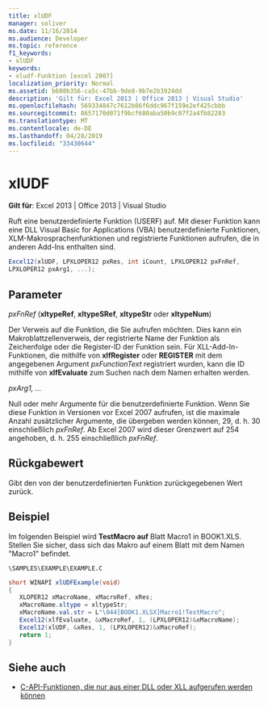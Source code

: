 ```yaml
---
title: xlUDF
manager: soliver
ms.date: 11/16/2014
ms.audience: Developer
ms.topic: reference
f1_keywords:
- xlUDF
keywords:
- xludf-Funktion [excel 2007]
localization_priority: Normal
ms.assetid: b608b356-ca5c-47bb-9de8-9b7e2b3924dd
description: 'Gilt für: Excel 2013 | Office 2013 | Visual Studio'
ms.openlocfilehash: 569334847c7612b86f6ddc967f159e2ef425cbbb
ms.sourcegitcommit: 8657170d071f9bcf680aba50b9c07f2a4fb82283
ms.translationtype: MT
ms.contentlocale: de-DE
ms.lasthandoff: 04/28/2019
ms.locfileid: "33430644"
---
```

# <a name="xludf"></a>xlUDF

**Gilt für**: Excel 2013 | Office 2013 | Visual Studio 
  
Ruft eine benutzerdefinierte Funktion (USERF) auf. Mit dieser Funktion kann eine DLL Visual Basic for Applications (VBA) benutzerdefinierte Funktionen, XLM-Makrosprachenfunktionen und registrierte Funktionen aufrufen, die in anderen Add-Ins enthalten sind.
  
```cs
Excel12(xlUDF, LPXLOPER12 pxRes, int iCount, LPXLOPER12 pxFnRef,
LPXLOPER12 pxArg1, ...);
```

## <a name="parameters"></a>Parameter

_pxFnRef_ (**xltypeRef**, **xltypeSRef**, **xltypeStr** oder **xltypeNum**)
  
Der Verweis auf die Funktion, die Sie aufrufen möchten. Dies kann ein Makroblattzellenverweis, der registrierte Name der Funktion als Zeichenfolge oder die Register-ID der Funktion sein. Für XLL-Add-In-Funktionen, die mithilfe von **xlfRegister** oder **REGISTER** mit dem angegebenen Argument  _pxFunctionText_ registriert wurden, kann die ID mithilfe von **xlfEvaluate** zum Suchen nach dem Namen erhalten werden. 
  
_pxArg1, ..._
  
Null oder mehr Argumente für die benutzerdefinierte Funktion. Wenn Sie diese Funktion in Versionen vor Excel 2007 aufrufen, ist die maximale Anzahl zusätzlicher Argumente, die übergeben werden können, 29, d. h. 30 einschließlich _pxFnRef_. Ab Excel 2007 wird dieser Grenzwert auf 254 angehoben, d. h. 255 einschließlich _pxFnRef_.
  
## <a name="return-value"></a>Rückgabewert

Gibt den von der benutzerdefinierten Funktion zurückgegebenen Wert zurück.
  
## <a name="example"></a>Beispiel

Im folgenden Beispiel wird **TestMacro auf** Blatt Macro1 in BOOK1.XLS. Stellen Sie sicher, dass sich das Makro auf einem Blatt mit dem Namen "Macro1" befindet. 
  
`\SAMPLES\EXAMPLE\EXAMPLE.C`
  
```cs
short WINAPI xlUDFExample(void)
{       
   XLOPER12 xMacroName, xMacroRef, xRes;
   xMacroName.xltype = xltypeStr;
   xMacroName.val.str = L"\044[BOOK1.XLSX]Macro1!TestMacro";
   Excel12(xlfEvaluate, &xMacroRef, 1, (LPXLOPER12)&xMacroName);
   Excel12(xlUDF, &xRes, 1, (LPXLOPER12)&xMacroRef);
   return 1;
}
```

## <a name="see-also"></a>Siehe auch

- [C-API-Funktionen, die nur aus einer DLL oder XLL aufgerufen werden können](c-api-functions-that-can-be-called-only-from-a-dll-or-xll.md)

